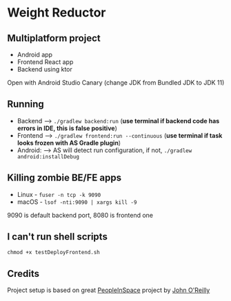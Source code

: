 # Weight Reductor
## Multiplatform project
- Android app
- Frontend React app
- Backend using ktor

Open with Android Studio Canary (change JDK from Bundled JDK to JDK 11)

## Running
- Backend  -->   `./gradlew backend:run` (**use terminal if backend code has errors in IDE, this is false positive**)
- Frontend -->   `./gradlew frontend:run --continuous` (**use terminal if task looks frozen with AS Gradle plugin**)
- Android: -->   AS will detect run configuration, if not, `./gradlew android:installDebug`

## Killing zombie BE/FE apps
- Linux - `fuser -n tcp -k 9090`
- macOS - `lsof -nti:9090 | xargs kill -9`

9090 is default backend port, 8080 is frontend one

## I can't run shell scripts
`chmod +x testDeployFrontend.sh`

## Credits
Project setup is based on great [PeopleInSpace](https://github.com/joreilly/PeopleInSpace) project by [John O'Reilly](https://github.com/joreilly)